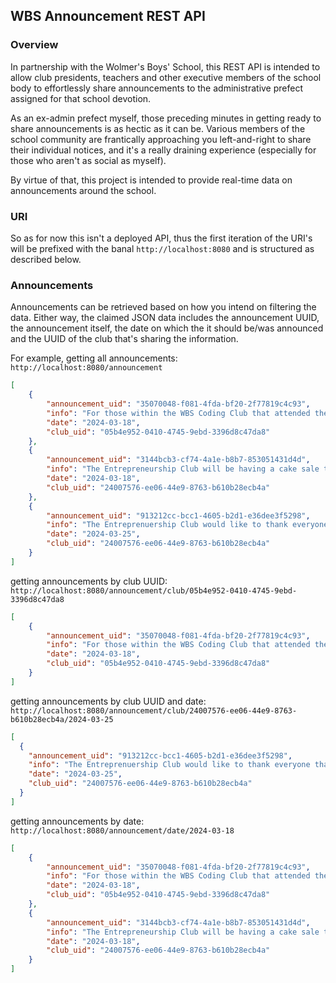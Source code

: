 ## WBS Announcement REST API

### Overview
In partnership with the Wolmer's Boys' School, this REST API is intended to allow club presidents, teachers and other executive members of the school body to effortlessly share announcements to the administrative prefect assigned for that school devotion. 

As an ex-admin prefect myself, those preceding minutes in getting ready to share announcements is as hectic as it can be. Various members of the school community are frantically approaching you left-and-right to share their individual notices, and it's a really draining experience (especially for those who aren't as social as myself). 

By virtue of that, this project is intended to provide real-time data on announcements around the school.

### URI
So as for now this isn't a deployed API, thus the first iteration of the URI's will be prefixed with the banal `http://localhost:8080` and is structured as described below. 

### Announcements
Announcements can be retrieved based on how you intend on filtering the data. Either way, the claimed JSON data includes the announcement UUID, the announcement itself, the date on which the it should be/was announced and the UUID of the club that's sharing the information. 

For example, getting all announcements: `http://localhost:8080/announcement`
```json
[
    {
        "announcement_uid": "35070048-f081-4fda-bf20-2f77819c4c93",
        "info": "For those within the WBS Coding Club that attended the recent interclubbing with Immaculate, you are asked to please stay back after devotion",
        "date": "2024-03-18",
        "club_uid": "05b4e952-0410-4745-9ebd-3396d8c47da8"
    },
    {
        "announcement_uid": "3144bcb3-cf74-4a1e-b8b7-853051431d4d",
        "info": "The Entrepreneurship Club will be having a cake sale this week Wednesday. Please come out and give your support.",
        "date": "2024-03-18",
        "club_uid": "24007576-ee06-44e9-8763-b610b28ecb4a"
    },
    {
        "announcement_uid": "913212cc-bcc1-4605-b2d1-e36dee3f5298",
        "info": "The Entreprenuership Club would like to thank everyone that supported the cake sale. However, for the ones who haven't payed for their cake, you are asked to do so by tomorrow",
        "date": "2024-03-25",
        "club_uid": "24007576-ee06-44e9-8763-b610b28ecb4a"
    }
]
```
getting announcements by club UUID: `http://localhost:8080/announcement/club/05b4e952-0410-4745-9ebd-3396d8c47da8`
```json
[
    {
        "announcement_uid": "35070048-f081-4fda-bf20-2f77819c4c93",
        "info": "For those within the WBS Coding Club that attended the recent interclubbing with Immaculate, you are asked to please stay back after devotion",
        "date": "2024-03-18",
        "club_uid": "05b4e952-0410-4745-9ebd-3396d8c47da8"
    }
]
```
getting announcements by club UUID and date: `http://localhost:8080/announcement/club/24007576-ee06-44e9-8763-b610b28ecb4a/2024-03-25`
```json
[
  {
    "announcement_uid": "913212cc-bcc1-4605-b2d1-e36dee3f5298",
    "info": "The Entreprenuership Club would like to thank everyone that supported the cake sale. However, for the ones who haven't payed for their cake, you are asked to do so by tomorrow",
    "date": "2024-03-25",
    "club_uid": "24007576-ee06-44e9-8763-b610b28ecb4a"
  }
]
```
getting announcements by date: `http://localhost:8080/announcement/date/2024-03-18`
```json
[
    {
        "announcement_uid": "35070048-f081-4fda-bf20-2f77819c4c93",
        "info": "For those within the WBS Coding Club that attended the recent interclubbing with Immaculate, you are asked to please stay back after devotion",
        "date": "2024-03-18",
        "club_uid": "05b4e952-0410-4745-9ebd-3396d8c47da8"
    },
    {
        "announcement_uid": "3144bcb3-cf74-4a1e-b8b7-853051431d4d",
        "info": "The Entrepreneurship Club will be having a cake sale this week Wednesday. Please come out and give your support.",
        "date": "2024-03-18",
        "club_uid": "24007576-ee06-44e9-8763-b610b28ecb4a"
    }
]
```
